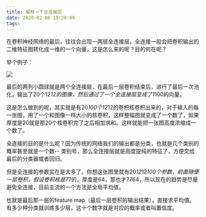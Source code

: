 ```yaml
---
title: 解释一下全连接层
date: 2020-02-08 15:20:09
tags:
---
```

在卷积神经网络的最后，往往会出现一两层全连接层，全连接一般会把卷积输出的二维特征图转化成一维的一个向量，这是怎么来的呢？目的何在呢？

举个例子：

![](0.png)  

最后的两列小圆球就是两个全连接层，在最后一层卷积结束后，进行了最后一次池化，输出了20个12*12的图像，然后通过了一个全连接层变成了1*100的向量。

这是怎么做到的呢，其实就是有20*100个12*12的卷积核卷积出来的，对于输入的每一张图，用了一个和图像一样大小的核卷积，这样整幅图就变成了一个数了，如果厚度是20就是那20个核卷积完了之后相加求和。这样就能把一张图高度浓缩成一个数了。

全连接的目的是什么呢？因为传统的网络我们的输出都是分类，也就是几个类别的概率甚至就是一个数--
类别号，那么全连接层就是高度提纯的特征了，方便交给最后的分类器或者回归。

但是全连接的参数实在是太多了，你想这张图里就有20*12*12*100个参数，前面随便一层卷积，假设卷积核是7*7的，厚度是64，那也才7*7*64，所以现在的趋势是尽量避免全连接，目前主流的一个方法是全局平均值。

也就是最后那一层的feature map（最后一层卷积的输出结果），直接求平均值。有多少种分类就训练多少层，这十个数字就是对应的概率或者叫置信度。

